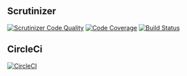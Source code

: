 ## Scrutinizer
[![Scrutinizer Code Quality](https://scrutinizer-ci.com/g/bashikr/mvc-proj/badges/quality-score.png?b=main)](https://scrutinizer-ci.com/g/bashikr/mvc-proj/?branch=main)
[![Code Coverage](https://scrutinizer-ci.com/g/bashikr/mvc-proj/badges/coverage.png?b=main)](https://scrutinizer-ci.com/g/bashikr/mvc-proj/?branch=main)
[![Build Status](https://scrutinizer-ci.com/g/bashikr/mvc-proj/badges/build.png?b=main)](https://scrutinizer-ci.com/g/bashikr/mvc-proj/build-status/main)
## CircleCi

[![CircleCI](https://circleci.com/gh/bashikr/mvc-proj/tree/main.svg?style=svg)](https://circleci.com/gh/bashikr/mvc-proj/tree/main)
